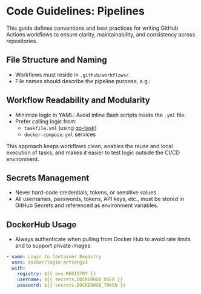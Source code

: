 # Code Guidelines: Pipelines

This guide defines conventions and best practices for writing GitHub Actions workflows to ensure clarity, maintainability, and consistency across repositories.

## File Structure and Naming

* Workflows must reside in `.github/workflows/`.
* File names should describe the pipeline purpose, e.g.:

## Workflow Readability and Modularity

* Minimize logic in YAML: Avoid inline Bash scripts inside the `.yml` file.
* Prefer calling logic from:
    * `taskfile.yml` (using [go-task](https://taskfile.dev))
    * `docker-compose.yml` services

This approach keeps workflows clean, enables the reuse and local execution of tasks, and makes it easier to test logic outside the CI/CD environment.

## Secrets Management

* Never hard-code credentials, tokens, or sensitive values.
* All usernames, passwords, tokens, API keys, etc., must be stored in GitHub Secrets and referenced as environment variables.

## DockerHub Usage

* Always authenticate when pulling from Docker Hub to avoid rate limits and to support private images.

```yaml
- name: Login to Container Registry
  uses: docker/login-action@v3
  with:
    registry: ${{ env.REGISTRY }}
    username: ${{ secrets.DOCKERHUB_USER }}
    password: ${{ secrets.DOCKERHUB_TOKEN }}
```
